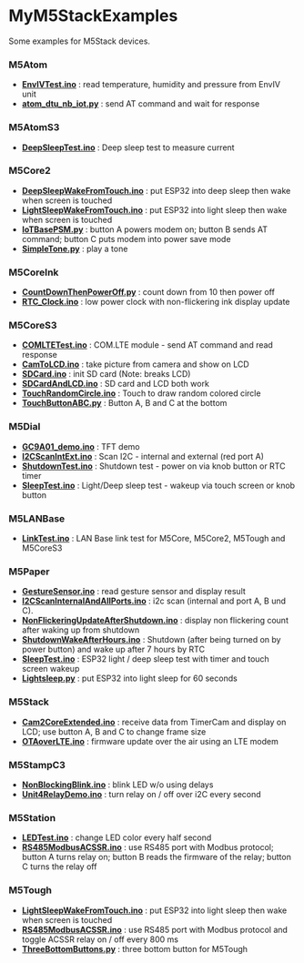 # MyM5StackExamples
Some examples for M5Stack devices.

### M5Atom
- **[EnvIVTest.ino](./M5Atom/EnvIVTest/EnvIVTest.ino)** : read temperature, humidity and pressure from EnvIV unit
- **[atom_dtu_nb_iot.py](./M5Atom/atom_dtu_nb_iot.py)** : send AT command and wait for response

### M5AtomS3
- **[DeepSleepTest.ino](./M5AtomS3/DeepSleepTest/DeepSleepTest.ino)** : Deep sleep test to measure current

### M5Core2
- **[DeepSleepWakeFromTouch.ino](./M5Core2/DeepSleepWakeFromTouch/DeepSleepWakeFromTouch.ino)** : put ESP32 into deep sleep then wake when screen is touched
- **[LightSleepWakeFromTouch.ino](./M5Core2/LightSleepWakeFromTouch/LightSleepWakeFromTouch.ino)** : put ESP32 into light sleep then wake when screen is touched
- **[IoTBasePSM.py](./M5Core2/IoTBasePSM.py)** : button A powers modem on; button B sends AT command; button C puts modem into power save mode
- **[SimpleTone.py](./M5Core2/SimpleTone.py)** : play a tone

### M5CoreInk
- **[CountDownThenPowerOff.py](./M5CoreInk/CountDownThenPowerOff.py)** : count down from 10 then power off
- **[RTC_Clock.ino](./M5CoreInk/RTC_Clock/RTC_Clock.ino)** : low power clock with non-flickering ink display update

### M5CoreS3
- **[COMLTETest.ino](./M5CoreS3/COMLTETest/COMLTETest.ino)** : COM.LTE module - send AT command and read response
- **[CamToLCD.ino](./M5CoreS3/CamToLCD/CamToLCD.ino)** : take picture from camera and show on LCD
- **[SDCard.ino](./M5CoreS3/SDCard/SDCard.ino)** : init SD card (Note: breaks LCD)
- **[SDCardAndLCD.ino](./M5CoreS3/SDCardAndLCD/SDCardAndLCD.ino)** : SD card and LCD both work
- **[TouchRandomCircle.ino](./M5CoreS3/TouchRandomCircle/TouchRandomCircle.ino)** : Touch to draw random colored circle
- **[TouchButtonABC.py](./M5CoreS3/TouchButtonABC.py)** : Button A, B and C at the bottom

### M5Dial
- **[GC9A01_demo.ino](./M5Dial/GC9A01_demo/GC9A01_demo.ino)** : TFT demo
- **[I2CScanIntExt.ino](./M5Dial/I2CScanIntExt/I2CScanIntExt.ino)** : Scan I2C - internal and external (red port A)
- **[ShutdownTest.ino](./M5Dial/ShutdownTest/ShutdownTest.ino)** : Shutdown test - power on via knob button or RTC timer
- **[SleepTest.ino](./M5Dial/SleepTest/SleepTest.ino)** : Light/Deep sleep test - wakeup via touch screen or knob button

### M5LANBase
- **[LinkTest.ino](./M5LANBase/LinkTest/LinkTest.ino)** : LAN Base link test for M5Core, M5Core2, M5Tough and M5CoreS3

### M5Paper
- **[GestureSensor.ino](./M5Paper/GestureSensor/GestureSensor.ino)** : read gesture sensor and display result
- **[I2CScanInternalAndAllPorts.ino](./M5Paper/I2CScanInternalAndAllPorts/I2CScanInternalAndAllPorts.ino)** : i2c scan (internal and port A, B und C).
- **[NonFlickeringUpdateAfterShutdown.ino](./M5Paper/NonFlickeringUpdateAfterShutdown/NonFlickeringUpdateAfterShutdown.ino)** : display non flickering count after waking up from shutdown
- **[ShutdownWakeAfterHours.ino](./M5Paper/ShutdownWakeAfterHours/ShutdownWakeAfterHours.ino)** : Shutdown (after being turned on by power button) and wake up after 7 hours by RTC
- **[SleepTest.ino](./M5Paper/SleepTest/SleepTest.ino)** : ESP32 light / deep sleep test with timer and touch screen wakeup
- **[Lightsleep.py](./M5Paper/Lightsleep.py)** : put ESP32 into light sleep for 60 seconds

### M5Stack
- **[Cam2CoreExtended.ino](./M5Stack/Cam2CoreExtended/Cam2CoreExtended.ino)** : receive data from TimerCam and display on LCD; use button A, B and C to change frame size
- **[OTAoverLTE.ino](./M5Stack/OTAoverLTE/OTAoverLTE.ino)** : firmware update over the air using an LTE modem

### M5StampC3
- **[NonBlockingBlink.ino](./M5StampC3/NonBlockingBlink/NonBlockingBlink.ino)** : blink LED w/o using delays
- **[Unit4RelayDemo.ino](./M5StampC3/Unit4RelayDemo/Unit4RelayDemo.ino)** : turn relay on / off over i2C every second

### M5Station
- **[LEDTest.ino](./M5Station/LEDTest/LEDTest.ino)** : change LED color every half second
- **[RS485ModbusACSSR.ino](./M5Station/RS485ModbusACSSR/RS485ModbusACSSR.ino)** : use RS485 port with Modbus protocol; button A turns relay on; button B reads the firmware of the relay; button C turns the relay off

### M5Tough
- **[LightSleepWakeFromTouch.ino](./M5Tough/LightSleepWakeFromTouch/LightSleepWakeFromTouch.ino)** : put ESP32 into light sleep then wake when screen is touched
- **[RS485ModbusACSSR.ino](./M5Tough/RS485ModbusACSSR/RS485ModbusACSSR.ino)** : use RS485 port with Modbus protocol and toggle ACSSR relay on / off every 800 ms
- **[ThreeBottomButtons.py](./M5Tough/ThreeBottomButtons.py)** : three bottom button for M5Tough
